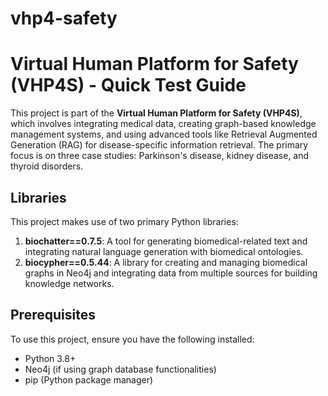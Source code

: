 # vhp4-safety

# Virtual Human Platform for Safety (VHP4S) - Quick Test Guide

This project is part of the **Virtual Human Platform for Safety (VHP4S)**, which involves integrating medical data, creating graph-based knowledge management systems, and using advanced tools like Retrieval Augmented Generation (RAG) for disease-specific information retrieval. The primary focus is on three case studies: Parkinson's disease, kidney disease, and thyroid disorders.

## Libraries

This project makes use of two primary Python libraries:
1. **biochatter==0.7.5**: A tool for generating biomedical-related text and integrating natural language generation with biomedical ontologies.
2. **biocypher==0.5.44**: A library for creating and managing biomedical graphs in Neo4j and integrating data from multiple sources for building knowledge networks.

## Prerequisites

To use this project, ensure you have the following installed:
- Python 3.8+
- Neo4j (if using graph database functionalities)
- pip (Python package manager)

